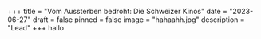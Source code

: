 +++
title = "Vom Aussterben bedroht: Die Schweizer Kinos"
date = "2023-06-27"
draft = false
pinned = false
image = "hahaahh.jpg"
description = "Lead"
+++
hallo